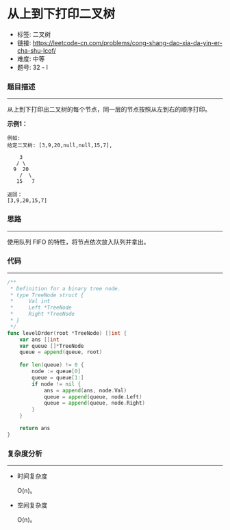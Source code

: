 # 从上到下打印二叉树

- 标签: 二叉树
- 链接: https://leetcode-cn.com/problems/cong-shang-dao-xia-da-yin-er-cha-shu-lcof/
- 难度: 中等
- 题号: 32 - I

### 题目描述

---

从上到下打印出二叉树的每个节点，同一层的节点按照从左到右的顺序打印。

**示例1：**

```
例如:
给定二叉树: [3,9,20,null,null,15,7],

    3
   / \
  9  20
    /  \
   15   7

返回：
[3,9,20,15,7]
```

### 思路

---

使用队列 FIFO 的特性，将节点依次放入队列并拿出。

### 代码

---

```go
/**
 * Definition for a binary tree node.
 * type TreeNode struct {
 *     Val int
 *     Left *TreeNode
 *     Right *TreeNode
 * }
 */
func levelOrder(root *TreeNode) []int {
    var ans []int
    var queue []*TreeNode
    queue = append(queue, root)
    
    for len(queue) != 0 {
        node := queue[0]
        queue = queue[1:]
        if node != nil {
            ans = append(ans, node.Val)
            queue = append(queue, node.Left)
            queue = append(queue, node.Right)
        }
    }

    return ans
}
```

### 复杂度分析

---

- 时间复杂度

    O(n)。

- 空间复杂度

    O(n)。